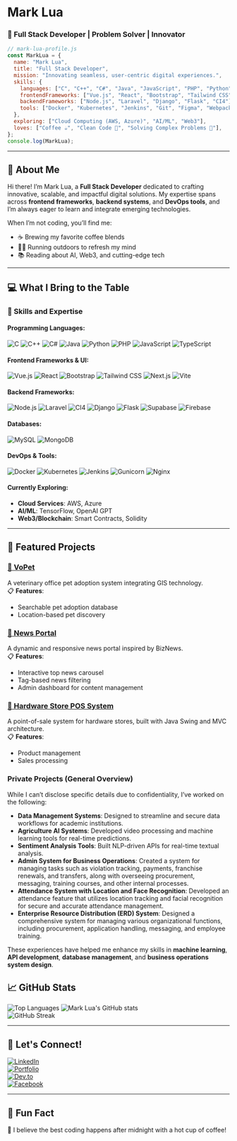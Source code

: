 
# Mark Lua  
### 🚀 Full Stack Developer | Problem Solver | Innovator  

```javascript
// mark-lua-profile.js
const MarkLua = {
  name: "Mark Lua",
  title: "Full Stack Developer",
  mission: "Innovating seamless, user-centric digital experiences.",
  skills: {
    languages: ["C", "C++", "C#", "Java", "JavaScript", "PHP", "Python", "HTML", "CSS"],
    frontendFrameworks: ["Vue.js", "React", "Bootstrap", "Tailwind CSS", "Vuetify", "ShadCN"],
    backendFrameworks: ["Node.js", "Laravel", "Django", "Flask", "CI4"],
    tools: ["Docker", "Kubernetes", "Jenkins", "Git", "Figma", "Webpack"],
  },
  exploring: ["Cloud Computing (AWS, Azure)", "AI/ML", "Web3"],
  loves: ["Coffee ☕", "Clean Code 🧹", "Solving Complex Problems 🤔"],
};
console.log(MarkLua);
```

---

## 🌟 About Me  
Hi there! I’m Mark Lua, a **Full Stack Developer** dedicated to crafting innovative, scalable, and impactful digital solutions. My expertise spans across **frontend frameworks**, **backend systems**, and **DevOps tools**, and I’m always eager to learn and integrate emerging technologies.  

When I’m not coding, you’ll find me:  
- ☕ Brewing my favorite coffee blends  
- 🏃‍♂️ Running outdoors to refresh my mind  
- 📚 Reading about AI, Web3, and cutting-edge tech  

---

## 💻 What I Bring to the Table  
### 🚀 Skills and Expertise  
#### Programming Languages:  
![C](https://img.shields.io/badge/-C-00599C?style=flat-square&logo=c&logoColor=white)
![C++](https://img.shields.io/badge/-C++-00599C?style=flat-square&logo=c%2B%2B&logoColor=white)
![C#](https://img.shields.io/badge/-C%23-239120?style=flat-square&logo=c-sharp&logoColor=white)
![Java](https://img.shields.io/badge/-Java-007396?style=flat-square&logo=java&logoColor=white)
![Python](https://img.shields.io/badge/-Python-3776AB?style=flat-square&logo=python&logoColor=white)
![PHP](https://img.shields.io/badge/-PHP-777BB4?style=flat-square&logo=php&logoColor=white)
![JavaScript](https://img.shields.io/badge/-JavaScript-F7DF1E?style=flat-square&logo=javascript&logoColor=black)
![TypeScript](https://img.shields.io/badge/-TypeScript-3178C6?style=flat-square&logo=typescript&logoColor=white)

#### Frontend Frameworks & UI:  
![Vue.js](https://img.shields.io/badge/-Vue.js-4FC08D?style=flat-square&logo=vue.js&logoColor=white)
![React](https://img.shields.io/badge/-React-61DAFB?style=flat-square&logo=react&logoColor=black)
![Bootstrap](https://img.shields.io/badge/-Bootstrap-563D7C?style=flat-square&logo=bootstrap&logoColor=white)
![Tailwind CSS](https://img.shields.io/badge/-Tailwind%20CSS-38B2AC?style=flat-square&logo=tailwind-css&logoColor=white)
![Next.js](https://img.shields.io/badge/-Next.js-000000?style=flat-square&logo=next.js&logoColor=white)
![Vite](https://img.shields.io/badge/-Vite-646CFF?style=flat-square&logo=vite&logoColor=white)

#### Backend Frameworks:  
![Node.js](https://img.shields.io/badge/-Node.js-339933?style=flat-square&logo=node.js&logoColor=white)
![Laravel](https://img.shields.io/badge/-Laravel-FF2D20?style=flat-square&logo=laravel&logoColor=white)
![CI4](https://img.shields.io/badge/-CI4-EF4235?style=flat-square&logo=codeigniter&logoColor=white)
![Django](https://img.shields.io/badge/-Django-092E20?style=flat-square&logo=django&logoColor=white)
![Flask](https://img.shields.io/badge/-Flask-000000?style=flat-square&logo=flask&logoColor=white)
![Supabase](https://img.shields.io/badge/-Supabase-3ECF8E?style=flat&logo=supabase&logoColor=white)
![Firebase](https://img.shields.io/badge/-Firebase-FFCB2B?style=flat&logo=firebase&logoColor=white)


#### Databases:
![MySQL](https://img.shields.io/badge/-MySQL-4479A1?style=flat-square&logo=mysql&logoColor=white)
![MongoDB](https://img.shields.io/badge/-MongoDB-47A248?style=flat-square&logo=mongodb&logoColor=white)

#### DevOps & Tools:  
![Docker](https://img.shields.io/badge/-Docker-2496ED?style=flat-square&logo=docker&logoColor=white)
![Kubernetes](https://img.shields.io/badge/-Kubernetes-326CE5?style=flat-square&logo=kubernetes&logoColor=white)
![Jenkins](https://img.shields.io/badge/-Jenkins-D24939?style=flat-square&logo=jenkins&logoColor=white)
![Gunicorn](https://img.shields.io/badge/-Gunicorn-4B8B3B?style=flat-square&logo=gunicorn&logoColor=white)
![Nginx](https://img.shields.io/badge/-Nginx-009639?style=flat-square&logo=nginx&logoColor=white)

#### Currently Exploring:  
- **Cloud Services**: AWS, Azure  
- **AI/ML**: TensorFlow, OpenAI GPT  
- **Web3/Blockchain**: Smart Contracts, Solidity  

---

## 📂 Featured Projects  

### [🔗 VoPet](https://github.com/Mr-LuaM/VoPet.git)  
A veterinary office pet adoption system integrating GIS technology.  
📋 **Features**:  
- Searchable pet adoption database  
- Location-based pet discovery  

### [🔗 News Portal](https://github.com/Mr-LuaM/NewsPortal.git)  
A dynamic and responsive news portal inspired by BizNews.  
📋 **Features**:  
- Interactive top news carousel  
- Tag-based news filtering  
- Admin dashboard for content management  

### [🔗 Hardware Store POS System](https://github.com/Mr-LuaM/Hardware-Store-POS-System.git)  
A point-of-sale system for hardware stores, built with Java Swing and MVC architecture.  
📋 **Features**:  
- Product management  
- Sales processing  

### Private Projects (General Overview)
While I can’t disclose specific details due to confidentiality, I’ve worked on the following:
- **Data Management Systems**: Designed to streamline and secure data workflows for academic institutions.
- **Agriculture AI Systems**: Developed video processing and machine learning tools for real-time predictions.
- **Sentiment Analysis Tools**: Built NLP-driven APIs for real-time textual analysis.
- **Admin System for Business Operations**: Created a system for managing tasks such as violation tracking, payments, franchise renewals, and transfers, along with overseeing procurement, messaging, training courses, and other internal processes.
- **Attendance System with Location and Face Recognition**: Developed an attendance feature that utilizes location tracking and facial recognition for secure and accurate attendance management.
- **Enterprise Resource Distribution (ERD) System**: Designed a comprehensive system for managing various organizational functions, including procurement, application handling, messaging, and employee training.

These experiences have helped me enhance my skills in **machine learning**, **API development**, **database management**, and **business operations system design**.


## 📈 GitHub Stats  
![Top Languages](https://github-readme-stats.vercel.app/api/top-langs/?username=Mr-LuaM&layout=compact&theme=dark)
![Mark Lua's GitHub stats](https://github-readme-stats.vercel.app/api?username=Mr-LuaM&show_icons=true&theme=dark)  
![GitHub Streak](https://github-readme-streak-stats.herokuapp.com/?user=Mr-LuaM&theme=dark)  

---

## 🤝 Let's Connect!  
[![LinkedIn](https://img.shields.io/badge/-LinkedIn-0A66C2?style=flat-square&logo=linkedin&logoColor=white)](https://www.linkedin.com/in/mark-lua-14a70a16a/)  
[![Portfolio](https://img.shields.io/badge/-Portfolio-FF5733?style=flat-square&logoColor=white)](https://marklua.dev)  
[![Dev.to](https://img.shields.io/badge/-Dev.to-000000?style=flat-square&logo=dev.to&logoColor=white)](https://dev.to/marklua)  
[![Facebook](https://img.shields.io/badge/-Facebook-1877F2?style=flat-square&logo=facebook&logoColor=white)](https://web.facebook.com/mark.lua.972851/)

---

## 🎯 Fun Fact  
🌌 I believe the best coding happens after midnight with a hot cup of coffee!  
